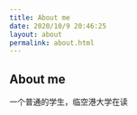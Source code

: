 ```yaml
---
title: About me
date: 2020/10/9 20:46:25
layout: about
permalink: about.html
---
```


## About me

一个普通的学生，临空港大学在读
